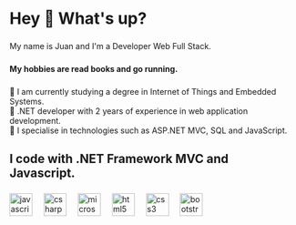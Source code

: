 <h1 align="left">Hey 👋 What's up?</h1>

###

<p align="left">My name is Juan and I'm a Developer Web Full Stack.</p>

###

<h4 align="left">My hobbies are read books and go running.</h4>

###

<p align="left">🌟 I am currently studying a degree in Internet of Things and Embedded Systems.<br>🌟 .NET developer with 2 years of experience in web application development. <br>🌟 I specialise in technologies such as ASP.NET MVC, SQL and JavaScript.</p>

###

<h2 align="left">I code with .NET Framework MVC and Javascript.</h2>

###

<div align="left">
  <img src="https://cdn.jsdelivr.net/gh/devicons/devicon/icons/javascript/javascript-original.svg" height="40" alt="javascript logo"  />
  <img width="12" />
  <img src="https://cdn.jsdelivr.net/gh/devicons/devicon/icons/csharp/csharp-original.svg" height="40" alt="csharp logo"  />
  <img width="12" />
  <img src="https://cdn.jsdelivr.net/gh/devicons/devicon/icons/microsoftsqlserver/microsoftsqlserver-plain.svg" height="40" alt="microsoftsqlserver logo"  />
  <img width="12" />
  <img src="https://cdn.jsdelivr.net/gh/devicons/devicon/icons/html5/html5-original.svg" height="40" alt="html5 logo"  />
  <img width="12" />
  <img src="https://cdn.jsdelivr.net/gh/devicons/devicon/icons/css3/css3-original.svg" height="40" alt="css3 logo"  />
  <img width="12" />
  <img src="https://cdn.jsdelivr.net/gh/devicons/devicon/icons/bootstrap/bootstrap-original.svg" height="40" alt="bootstrap logo"  />
</div>

###
